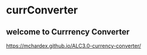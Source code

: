# currConverter
## welcome to Currrency Converter

https://mchardex.github.io/ALC3.0-currency-converter/
